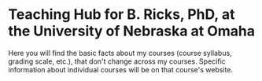 # Teaching Hub for B. Ricks, PhD, at the University of Nebraska at Omaha

Here you will find the basic facts about my courses (course syllabus, grading scale, etc.), that don't change across my courses. Specific information about individual courses will be on that course's website.
